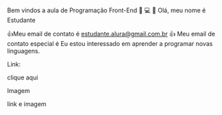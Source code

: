 Bem vindos a aula de Programação Front-End 👩 💻
👋 Olá, meu nome é Estudante

👍Meu email de contato é estudante.alura@gmail.com.br
👍 Meu email de contato especial é
Eu estou interessado em aprender a programar novas linguagens.

Link:

clique aqui

Imagem 

link e imagem 
